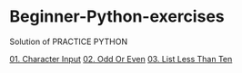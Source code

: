 # Beginner-Python-exercises
Solution of PRACTICE PYTHON

[01. Character Input](http://www.practicepython.org/exercise/2014/01/29/01-character-input.html)
[02. Odd Or Even](http://www.practicepython.org/exercise/2014/02/05/02-odd-or-even.html)
[03. List Less Than Ten](http://www.practicepython.org/exercise/2014/02/15/03-list-less-than-ten.html)
